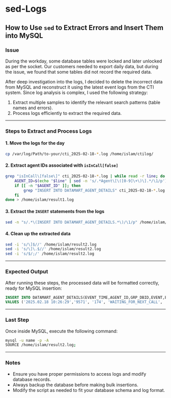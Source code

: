 # sed-Logs

## How to Use `sed` to Extract Errors and Insert Them into MySQL

### Issue
During the workday, some database tables were locked and later unlocked as per the socket. Our customers needed to export daily data, but during the issue, we found that some tables did not record the required data.

After deep investigation into the logs, I decided to delete the incorrect data from MySQL and reconstruct it using the latest event logs from the CTI system. Since log analysis is complex, I used the following strategy:

1. Extract multiple samples to identify the relevant search patterns (table names and errors).
2. Process logs efficiently to extract the required data.

---

### Steps to Extract and Process Logs

#### 1. Move the logs for the day
```bash
cp /var/log/Path/to-your/cti_2025-02-18-*.log /home/islam/ctilog/
```

#### 2. Extract agent IDs associated with `isInCall[false]`
```bash
grep "isInCall\[false\]" cti_2025-02-18-*.log | while read -r line; do
    AGENT_ID=$(echo "$line" | sed -n 's/.*Agent\[\([0-9]\+\)\].*/\1/p');
    if [[ -n "$AGENT_ID" ]]; then
        grep "INSERT INTO DATAMART_AGENT_DETAILS" cti_2025-02-18-*.log | grep "'$AGENT_ID'"
    fi
done > /home/islam/result1.log
```

#### 3. Extract the `INSERT` statements from the logs
```bash
sed -n "s/.*\(INSERT INTO DATAMART_AGENT_DETAILS.*\)/\1/p" /home/islam/result1.log > /home/islam/result2.log
```

#### 4. Clean up the extracted data
```bash
sed -i 's/\]$//' /home/islam/result2.log
sed -i 's/\]\.$//' /home/islam/result2.log
sed -i 's/$/;/' /home/islam/result2.log
```

---

### Expected Output
After running these steps, the processed data will be formatted correctly, ready for MySQL insertion:
```sql
INSERT INTO DATAMART_AGENT_DETAILS(EVENT_TIME,AGENT_ID,GRP_DBID,EVENT,EVENTDETAILS,END_CALL_REASON,TRACKNUM,SESSION_ID,SKILL_LIST,QUEUE_LIST,TEAM_DBID)
VALUES ('2025.02.18 10:26:29','9571', '174', 'WAITING_FOR_NEXT_CALL', '', '', '', '2357897',',',',','');
```

---

### Last Step
Once inside MySQL, execute the following command:
```bash
mysql -u name -p -A
SOURCE /home/islam/result2.log;
```

---

### Notes
- Ensure you have proper permissions to access logs and modify database records.
- Always backup the database before making bulk insertions.
- Modify the script as needed to fit your database schema and log format.

